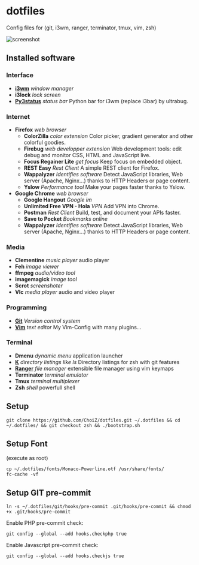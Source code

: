 # dotfiles

Config files for (git, i3wm, ranger, terminator, tmux, vim, zsh)

![screenshot](https://raw.github.com/ChoiZ/dotfiles/gh-pages/dotfiles.png)

## Installed software

### Interface

+ [**i3wm**](http://i3wm.org/) _window manager_
+ **i3lock** _lock screen_
+ [**Py3status**](https://github.com/ultrabug/py3status) _status bar_ Python bar for i3wm (replace i3bar) by ultrabug.

### Internet

+ **Firefox** _web browser_
    + **ColorZilla** _color extension_ Color picker, gradient generator and other colorful goodies.
    + **Firebug** _web developper extension_ Web development tools: edit debug and monitor CSS, HTML and JavaScript live.
    + **Focus Regainer Lite** _get focus_ Keep focus on embedded object.
    + **REST Easy** _Rest Client_ A simple REST client for Firefox.
    + **Wappalyzer** _Identifies software_ Detect JavaScript libraries, Web server (Apache, Nginx…) thanks to HTTP Headers or page content.
    + **Yslow** _Performance tool_ Make your pages faster thanks to Yslow.
+ **Google Chrome** _web browser_
    + **Google Hangout** _Google im_
    + **Unlimited Free VPN - Hola** _VPN_ Add VPN into Chrome.
    + **Postman** _Rest Client_ Build, test, and document your APIs faster.
    + **Save to Pocket** _Bookmarks online_
    + **Wappalyzer** _Identifies software_ Detect JavaScript libraries, Web server (Apache, Nginx…) thanks to HTTP Headers or page content.

### Media

+ **Clementine** _music player_ audio player
+ **Feh** _image viewer_
+ **ffmpeg** _audio/video tool_
+ **imagemagick** _image tool_
+ **Scrot** _screenshoter_
+ **Vlc** _media player_ audio and video player

### Programming

+ [**Git**](https://git-scm.com/) _Version control system_
+ [**Vim**](https://github.com/choiz/Vim-Config) _text editor_ My Vim-Config with many plugins…

### Terminal

+ **Dmenu** _dynamic menu_ application launcher
+ [**K**](https://github.com/supercrabtree/k) _directory listings like ls_ Directory listings for zsh with git features
+ [**Ranger**](http://nongnu.org/ranger/) _file manager_ extensible file manager using vim keymaps
+ **Terminator** _terminal emulator_
+ **Tmux** _terminal multiplexer_
+ **Zsh** _shell_ powerfull shell

## Setup

```
git clone https://github.com/ChoiZ/dotfiles.git ~/.dotfiles && cd ~/.dotfiles/ && git checkout zsh && ./bootstrap.sh
```

## Setup Font

(execute as root)
```
cp ~/.dotfiles/fonts/Monaco-Powerline.otf /usr/share/fonts/
fc-cache -vf
```

## Setup GIT pre-commit

```
ln -s ~/.dotfiles/git/hooks/pre-commit .git/hooks/pre-commit && chmod +x .git/hooks/pre-commit
```

Enable PHP pre-commit check:
```
git config --global --add hooks.checkphp true
```

Enable Javascript pre-commit check:
```
git config --global --add hooks.checkjs true
```
